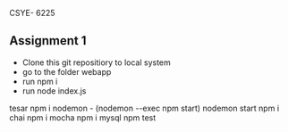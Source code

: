 CSYE- 6225 
## Assignment 1

- Clone this git repositiory to local system 
- go to the folder webapp
- run npm i 
- run node index.js

tesar
npm i nodemon - (nodemon --exec npm start)
nodemon start
npm i chai
npm i mocha
npm i mysql
npm test

